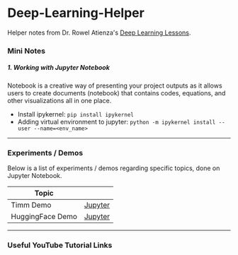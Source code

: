# Deep-Learning-Helper
Helper notes from Dr. Rowel Atienza's <a href="https://github.com/roatienza/Deep-Learning-Experiments">Deep Learning Lessons</a>.

### Mini Notes
##### 1. Working with **Jupyter Notebook**

Notebook is a creative way of presenting your project outputs as it allows users to create documents (notebook) that contains codes, equations, and other visualizations all in one place.

  - Install ipykernel: `pip install ipykernel`
  - Adding virtual environment to jupyter: `python -m ipykernel install --user --name=<env_name>`

---

### Experiments / Demos

Below is a list of experiments / demos regarding specific topics, done on Jupyter Notebook. 

| Topic |      |
|-------|------|
| Timm Demo  | <a href="https://github.com/izzajalandoni/Deep-Learning-Helper/blob/main/Lecture0-Toolkits/timm_demo.ipynb">Jupyter</a> |      |
| HuggingFace Demo | <a href="https://github.com/izzajalandoni/Deep-Learning-Helper/blob/main/Lecture0-Toolkits/huggingface_demo.ipynb">Jupyter</a> |

---

### Useful YouTube Tutorial Links
